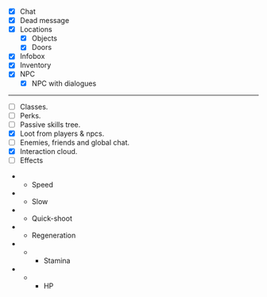 
- [x] Chat
- [x] Dead message
- [x] Locations
  - [x] Objects
  - [x] Doors
- [x] Infobox
- [x] Inventory
- [x] NPC
  - [x] NPC with dialogues

- - -

- [ ] Classes.
- [ ] Perks.
- [ ] Passive skills tree.
- [x] Loot from players & npcs.
- [ ] Enemies, friends and global chat.
- [x] Interaction cloud.
- [ ] Effects
- - Speed
- - Slow
- - Quick-shoot
- - Regeneration
- - - Stamina
- - - HP